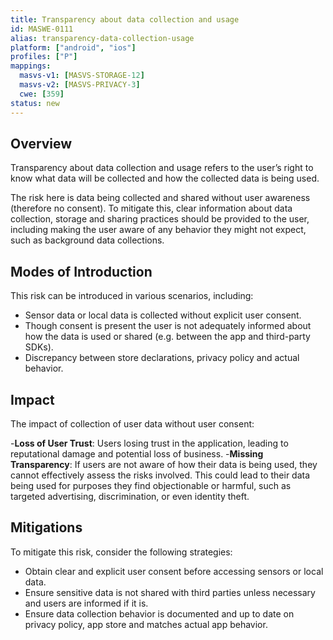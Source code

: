 ```yaml
---
title: Transparency about data collection and usage
id: MASWE-0111
alias: transparency-data-collection-usage
platform: ["android", "ios"]
profiles: ["P"]
mappings:
  masvs-v1: [MASVS-STORAGE-12]
  masvs-v2: [MASVS-PRIVACY-3]
  cwe: [359]
status: new
---
```


## Overview

Transparency about data collection and usage refers to the user’s right to know what data will be collected and how the collected data is being used.

The risk here is data being collected and shared without user awareness (therefore no consent). To mitigate this, clear information about data collection, storage and sharing practices should be provided to the user, including making the user aware of any behavior they might not expect, such as background data collections.


## Modes of Introduction

This risk can be introduced in various scenarios, including:

- Sensor data or local data is collected without explicit user consent.
- Though consent is present the user is not adequately informed about how the data is used or shared (e.g. between the app and third-party SDKs).
- Discrepancy between store declarations, privacy policy and actual behavior.



## Impact

The impact of collection of user data without user consent: 

-**Loss of User Trust**: Users losing trust in the application, leading to reputational damage and potential loss of business.
-**Missing Transparency**: If users are not aware of how their data is being used, they cannot effectively assess the risks involved. This could lead to their data being used for purposes they find objectionable or harmful, such as targeted advertising, discrimination, or even identity theft.


## Mitigations

To mitigate this risk, consider the following strategies:

- Obtain clear and explicit user consent before accessing sensors or local data.
- Ensure sensitive data is not shared with third parties unless necessary and users are informed if it is.
- Ensure data collection behavior is documented and up to date on privacy policy, app store and matches actual app behavior.
